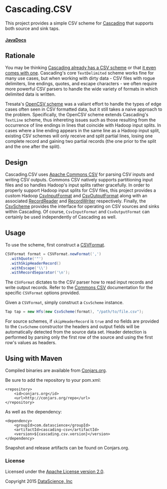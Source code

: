 # Cascading.CSV
This project provides a simple CSV scheme for [Cascading](http://cascading.org) that supports both source and sink taps.

#### [JavaDocs](http://datascienceinc.github.io/cascading.csv/java/)

## Rationale

You may be thinking [Cascading already has a CSV scheme](https://github.com/tresata/cascading-opencsv/blob/master/src/main/java/com/tresata/cascading/opencsv/OpenCsvScheme.java)
or that [it even comes with one](http://docs.cascading.org/cascading/2.0/javadoc/cascading/scheme/hadoop/TextDelimited.html).
Cascading's core `TextDelimited` scheme works fine for many use cases, but when working with dirty data - CSV files
with rogue delimiters, line endings, quotes, and escape characters - we often require more powerful CSV parsers to
handle the wide variety of formats in which delimited data is written.

Tresata's [OpenCSV scheme](https://github.com/tresata/cascading-opencsv) was a valiant effort to handle the types of edge
cases often seen in CSV formatted data, but it still takes a naive approach to the problem. Specifically, the OpenCSV scheme
extends Cascading's `TextLine` scheme, thus inhereting issues such as those resulting from the occurrence of line endings in
lines that coincide with Hadoop input splits. In cases where a line ending appears in the same line as a Hadoop input split,
existing CSV schemes will only receive and split partial lines, losing one complete record and gaining two partial records
(the one prior to the split and the one after the split).

## Design

Cascading.CSV uses [Apache Commons CSV](https://commons.apache.org/proper/commons-csv/) for parsing CSV inputs and writing
CSV outputs. Commons CSV natively supports partitioning input files and so handles Hadoop's input splits rather gracefully.
In order to properly support Hadoop input splits for CSV files, this project provides a custom Hadoop
[CsvInputFormat](https://github.com/datascienceinc/cascading.csv/blob/master/src/main/java/com/datascience/hadoop/CsvInputFormat.java)
and [CsvOutputFormat](https://github.com/datascienceinc/cascading.csv/blob/master/src/main/java/com/datascience/hadoop/CsvOutputFormat.java)
along with an associated [RecordReader](https://github.com/datascienceinc/cascading.csv/blob/master/src/main/java/com/datascience/hadoop/CsvRecordReader.java)
and [RecordWriter](https://github.com/datascienceinc/cascading.csv/blob/master/src/main/java/com/datascience/hadoop/CsvRecordWriter.java) respectively.
Finally, the [CsvScheme](https://github.com/datascienceinc/cascading.csv/blob/master/src/main/java/com/datascience/cascading/CsvScheme.java)
provides the interface for operating on CSV sources and sinks within Cascading. Of course, `CsvInputFormat` and
`CsvOutputFormat` can certainly be used independently of Cascading as well.

## Usage

To use the scheme, first construct a [CSVFormat](https://commons.apache.org/proper/commons-csv/apidocs/org/apache/commons/csv/CSVFormat.html).

```java
CSVFormat format = CSVFormat.newFormat(',')
  .withQuote('"')
  .withSkipHeaderRecord()
  .withEscape('\\')
  .withRecordSeparator('\n');
```

The `CSVFormat` dictates to the CSV parser how to read input records and write output records. Refer to the
[Commons CSV](https://commons.apache.org/proper/commons-csv/) documentation for the specific `CSVFormat` options provided.

Given a `CSVFormat`, simply construct a `CsvScheme` instance.

```java
Tap tap = new Hfs(new CsvScheme(format), "/path/to/file.csv");
```

For source schemes, if `skipHeaderRecord` is `true` and no fields are provided to the `CsvScheme` constructor the headers
and output fields will be automatically detected from the source data set. Header detection is performed by parsing only
the first row of the source and using the first row's values as headers.

## Using with Maven

Compiled binaries are available from [Conjars.org](www.conjars.org). 

Be sure to add the repository to your pom.xml:
```
<repository>
    <id>conjars.org</id>
    <url>http://conjars.org/repo</url>
</repository>
```
As well as the dependency:
```
<dependency>
    <groupId>com.datascience</groupId>
    <artifactId>cascading-csv</artifactId>
    <version>${cascading.csv.version}</version>
</dependency>
```

Snapshot and release artifacts can be found on Conjars.org. 

### License
Licensed under the [Apache License version 2.0](http://www.apache.org/licenses/LICENSE-2.0).

Copyright 2015 [DataScience, Inc](http://datascience.com)
